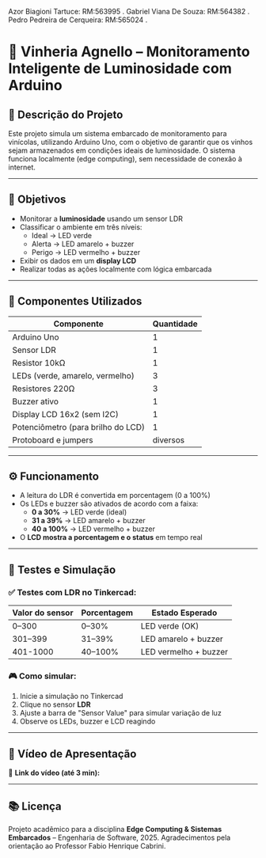 Azor Biagioni Tartuce: RM:563995 .
Gabriel Viana De Souza: RM:564382 .
Pedro Pedreira de Cerqueira: RM:565024 .

# 🍷 Vinheria Agnello – Monitoramento Inteligente de Luminosidade com Arduino

## 📌 Descrição do Projeto

Este projeto simula um sistema embarcado de monitoramento para vinícolas, utilizando Arduino Uno, com o objetivo de garantir que os vinhos sejam armazenados em condições ideais de luminosidade. O sistema funciona localmente (edge computing), sem necessidade de conexão à internet.

---

## 🎯 Objetivos

- Monitorar a **luminosidade** usando um sensor LDR
- Classificar o ambiente em três níveis:
  - Ideal → LED verde
  - Alerta → LED amarelo + buzzer
  - Perigo → LED vermelho + buzzer
- Exibir os dados em um **display LCD**
- Realizar todas as ações localmente com lógica embarcada

---

## 🧩 Componentes Utilizados

| Componente          | Quantidade |
|---------------------|------------|
| Arduino Uno         | 1          |
| Sensor LDR          | 1          |
| Resistor 10kΩ       | 1          |
| LEDs (verde, amarelo, vermelho) | 3 |
| Resistores 220Ω     | 3          |
| Buzzer ativo        | 1          |
| Display LCD 16x2 (sem I2C) | 1    |
| Potenciômetro (para brilho do LCD) | 1 |
| Protoboard e jumpers| diversos   |

---

## ⚙️ Funcionamento

- A leitura do LDR é convertida em porcentagem (0 a 100%)
- Os LEDs e buzzer são ativados de acordo com a faixa:
  - **0 a 30%** → LED verde (ideal)
  - **31 a 39%** → LED amarelo + buzzer
  - **40 a 100%** → LED vermelho + buzzer
- O **LCD mostra a porcentagem e o status** em tempo real

---

## 🧪 Testes e Simulação

### ✅ Testes com LDR no Tinkercad:

| Valor do sensor | Porcentagem | Estado Esperado          |
|------------------|-------------|---------------------------|
| 0–300            | 0–30%       | LED verde (OK)           |
| 301–399      | 31–39%      | LED amarelo + buzzer     |
| 401-1000        | 40–100%     | LED vermelho + buzzer    |

### 🎮 Como simular:

1. Inicie a simulação no Tinkercad
2. Clique no sensor **LDR**
3. Ajuste a barra de "Sensor Value" para simular variação de luz
4. Observe os LEDs, buzzer e LCD reagindo

---

## 🎥 Vídeo de Apresentação

🔗 **Link do vídeo (até 3 min):**  


---

## 📚 Licença

Projeto acadêmico para a disciplina **Edge Computing & Sistemas Embarcados** – Engenharia de Software, 2025.
Agradecimentos pela orientação ao Professor Fabio Henrique Cabrini.
